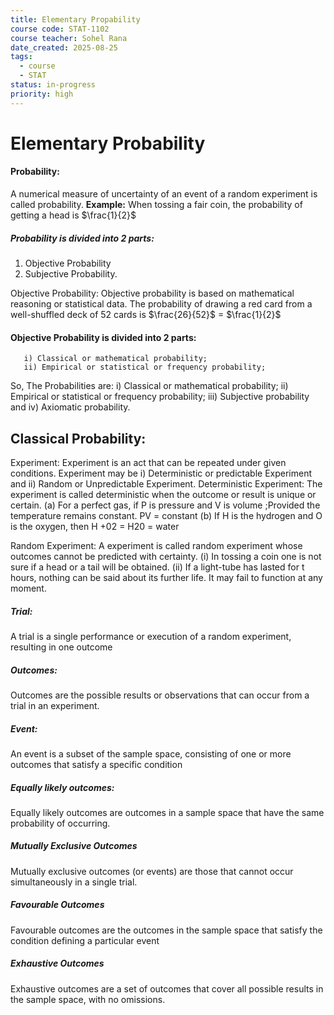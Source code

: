 ```yaml
---
title: Elementary Propability
course code: STAT-1102
course teacher: Sohel Rana
date_created: 2025-08-25
tags:
  - course
  - STAT
status: in-progress
priority: high
---
```

# Elementary Probability
#### Probability: 
A numerical measure of uncertainty of an event of a random experiment is called probability.
**Example:** When tossing a fair coin, the probability of getting a head is $\frac{1}{2}$
##### Probability is divided into 2 parts:
1. Objective Probability
2. Subjective Probability.

Objective Probability: Objective probability is based on mathematical reasoning or statistical data.
The probability of drawing a red card from a well-shuffled deck of 52 cards is $\frac{26}{52}$ = $\frac{1}{2}$

 #### Objective Probability is divided into 2 parts:
       i) Classical or mathematical probability;
       ii) Empirical or statistical or frequency probability;
   
   
So, The Probabilities are:
i) Classical or mathematical probability;
ii) Empirical or statistical or frequency probability;
iii) Subjective probability and
iv) Axiomatic probability.

## Classical Probability:
  Experiment: Experiment is an act that can be repeated under given conditions.
    Experiment may be 
      i) Deterministic or predictable Experiment and
      ii) Random or Unpredictable Experiment.
Deterministic Experiment: 
 The experiment is called deterministic when the outcome or result is unique or certain.
 (a) For a perfect gas, if P is pressure and V is volume ;Provided the temperature remains constant.
               PV = constant
 (b) If H is the hydrogen and O is the oxygen, then
 H +02 = H20 = water

Random Experiment:
 A experiment is called random experiment whose outcomes cannot be predicted with certainty.
 (i) In tossing a coin one is not sure if a head or a tail will be obtained.
 (ii) If a light-tube has lasted for t hours, nothing can be said about its further life. It may fail to function at any moment.

##### Trial:
A trial is a single performance or execution of a random experiment, resulting in one outcome

##### Outcomes: 
Outcomes are the possible results or observations that can occur from a trial in an experiment.

##### Event:
An event is a subset of the sample space, consisting of one or more outcomes that satisfy a specific condition

##### Equally likely outcomes: 
Equally likely outcomes are outcomes in a sample space that have the same probability of occurring.

##### Mutually Exclusive Outcomes

Mutually exclusive outcomes (or events) are those that cannot occur simultaneously in a single trial.

##### Favourable Outcomes

Favourable outcomes are the outcomes in the sample space that satisfy the condition defining a particular event

##### Exhaustive Outcomes

Exhaustive outcomes are a set of outcomes that cover all possible results in the sample space, with no omissions.


